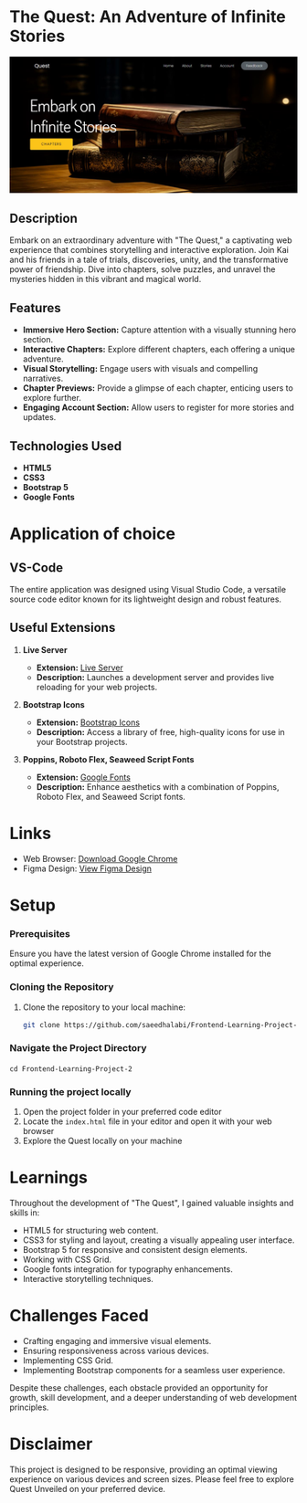 # The Quest: An Adventure of Infinite Stories

![Project Showcase](thequest.JPG)

## Description
Embark on an extraordinary adventure with "The Quest," a captivating web experience that combines storytelling and interactive exploration. Join Kai and his friends in a tale of trials, discoveries, unity, and the transformative power of friendship. Dive into chapters, solve puzzles, and unravel the mysteries hidden in this vibrant and magical world.

## Features

- **Immersive Hero Section:** Capture attention with a visually stunning hero section.
- **Interactive Chapters:** Explore different chapters, each offering a unique adventure.
- **Visual Storytelling:** Engage users with visuals and compelling narratives.
- **Chapter Previews:** Provide a glimpse of each chapter, enticing users to explore further.
- **Engaging Account Section:** Allow users to register for more stories and updates.

## Technologies Used

- **HTML5**
- **CSS3**
- **Bootstrap 5**
- **Google Fonts**

# Application of choice

 ## VS-Code
 The entire application was designed using Visual Studio Code, a versatile source code editor known for its lightweight design and robust features.

 ## Useful Extensions

1. **Live Server**
   - **Extension:** [Live Server](https://marketplace.visualstudio.com/items?itemName=ritwickdey.LiveServer)
   - **Description:** Launches a development server and provides live reloading for your web projects.

2. **Bootstrap Icons**
   - **Extension:** [Bootstrap Icons](https://icons.getbootstrap.com/)
   - **Description:** Access a library of free, high-quality icons for use in your Bootstrap projects.

3. **Poppins, Roboto Flex, Seaweed Script Fonts**
   - **Extension:** [Google Fonts](https://fonts.google.com/)
   - **Description:** Enhance aesthetics with a combination of Poppins, Roboto Flex, and Seaweed Script fonts.

# Links
- Web Browser: [Download Google Chrome](https://www.google.com/chrome/)
- Figma Design: [View Figma Design](https://www.figma.com/file/IFJW9TqzqVdRxHZG7BuqLl/Quest?type=design&node-id=0%3A1&mode=design&t=PA4tCTeAwgPlATiZ-1)

# Setup

### Prerequisites
Ensure you have the latest version of Google Chrome installed for the optimal experience.

### Cloning the Repository
1. Clone the repository to your local machine:
   ```bash
   git clone https://github.com/saeedhalabi/Frontend-Learning-Project-2.git

### Navigate the Project Directory
<code>cd Frontend-Learning-Project-2</code>

### Running the project locally
1. Open the project folder in your preferred code editor
2. Locate the <code>index.html</code> file in your editor and open it with your web browser
3. Explore the Quest locally on your machine

# Learnings
Throughout the development of "The Quest", I gained valuable insights and skills in:

- HTML5 for structuring web content.
- CSS3 for styling and layout, creating a visually appealing user interface.
- Bootstrap 5 for responsive and consistent design elements.
- Working with CSS Grid.
- Google fonts integration for typography enhancements.
- Interactive storytelling techniques.

# Challenges Faced
- Crafting engaging and immersive visual elements.
- Ensuring responsiveness across various devices.
- Implementing CSS Grid.
- Implementing Bootstrap components for a seamless user experience.

Despite these challenges, each obstacle provided an opportunity for growth, skill development, and a deeper understanding of web development principles.

# Disclaimer
This project is designed to be responsive, providing an optimal viewing experience on various devices and screen sizes. Please feel free to explore Quest Unveiled on your preferred device.
